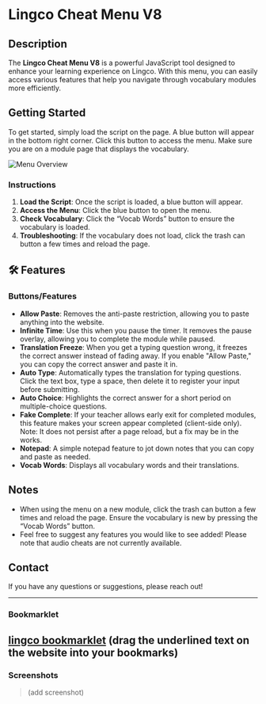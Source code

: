 # Lingco Cheat Menu V8

## Description

The **Lingco Cheat Menu V8** is a powerful JavaScript tool designed to enhance your learning experience on Lingco. With this menu, you can easily access various features that help you navigate through vocabulary modules more efficiently.

## Getting Started

To get started, simply load the script on the page. A blue button will appear in the bottom right corner. Click this button to access the menu. Make sure you are on a module page that displays the vocabulary.

![Menu Overview](image-url)

### Instructions

1. **Load the Script**: Once the script is loaded, a blue button will appear.
2. **Access the Menu**: Click the blue button to open the menu.
3. **Check Vocabulary**: Click the “Vocab Words” button to ensure the vocabulary is loaded.
4. **Troubleshooting**: If the vocabulary does not load, click the trash can button a few times and reload the page.

## 🛠️ Features

### Buttons/Features

- **Allow Paste**: Removes the anti-paste restriction, allowing you to paste anything into the website.
- **Infinite Time**: Use this when you pause the timer. It removes the pause overlay, allowing you to complete the module while paused.
- **Translation Freeze**: When you get a typing question wrong, it freezes the correct answer instead of fading away. If you enable "Allow Paste," you can copy the correct answer and paste it in.
- **Auto Type**: Automatically types the translation for typing questions. Click the text box, type a space, then delete it to register your input before submitting.
- **Auto Choice**: Highlights the correct answer for a short period on multiple-choice questions.
- **Fake Complete**: If your teacher allows early exit for completed modules, this feature makes your screen appear completed (client-side only). Note: It does not persist after a page reload, but a fix may be in the works.
- **Notepad**: A simple notepad feature to jot down notes that you can copy and paste as needed.
- **Vocab Words**: Displays all vocabulary words and their translations.

## Notes

- When using the menu on a new module, click the trash can button a few times and reload the page. Ensure the vocabulary is new by pressing the “Vocab Words” button.
- Feel free to suggest any features you would like to see added! Please note that audio cheats are not currently available.

## Contact

If you have any questions or suggestions, please reach out!

---

### Bookmarklet

[lingco bookmarklet](https://etxnights-bookmarklets.glitch.me/lingco.html)
(drag the underlined text on the website into your bookmarks)
---

### Screenshots

> (add screenshot)
